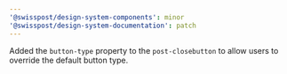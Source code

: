 ```yaml
---
'@swisspost/design-system-components': minor
'@swisspost/design-system-documentation': patch
---
```


Added the `button-type` property to the `post-closebutton` to allow users to override the default button type.
